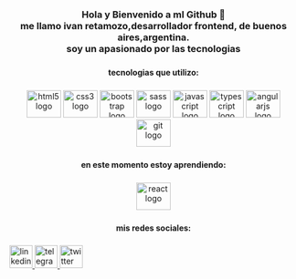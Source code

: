 <h3 align="center">Hola y Bienvenido  a mI Github 👋<br>me llamo ivan retamozo,desarrollador frontend, de buenos aires,argentina.<br>soy un apasionado por las tecnologias</h3>

###

<h4 align="center">tecnologias que utilizo:</h4>

###

<div align="center">
  <img src="https://cdn.jsdelivr.net/gh/devicons/devicon/icons/html5/html5-original.svg" height="48" width="60" alt="html5 logo"  />
  <img src="https://cdn.jsdelivr.net/gh/devicons/devicon/icons/css3/css3-original.svg" height="48" width="60" alt="css3 logo"  />
  <img src="https://cdn.jsdelivr.net/gh/devicons/devicon/icons/bootstrap/bootstrap-original.svg" height="48" width="60" alt="bootstrap logo"  />
  <img src="https://cdn.jsdelivr.net/gh/devicons/devicon/icons/sass/sass-original.svg" height="48" width="60" alt="sass logo"  />
  <img src="https://cdn.jsdelivr.net/gh/devicons/devicon/icons/javascript/javascript-original.svg" height="48" width="60" alt="javascript logo"  />
  <img src="https://cdn.jsdelivr.net/gh/devicons/devicon/icons/typescript/typescript-original.svg" height="48" width="60" alt="typescript logo"  />
  <img src="https://cdn.jsdelivr.net/gh/devicons/devicon/icons/angularjs/angularjs-original.svg" height="48" width="60" alt="angularjs logo"  />
  <img src="https://cdn.jsdelivr.net/gh/devicons/devicon/icons/git/git-original.svg" height="48" width="60" alt="git logo"  />
</div>

###

<h4 align="center">en este momento estoy aprendiendo:</h4>

###

<div align="center">
  <img src="https://cdn.jsdelivr.net/gh/devicons/devicon/icons/react/react-original.svg" height="48" width="60" alt="react logo"  />
</div>

###

<h4 align="center">mis redes sociales:</h4>

###

<div align="left">
  <a href="https://www.linkedin.com/in/ivanretamozodev/" target="_blank">
    <img src="https://img.shields.io/static/v1?message=LinkedIn&logo=linkedin&label=&color=0077B5&logoColor=white&labelColor=&style=for-the-badge" height="40" alt="linkedin logo"  />
  </a>
  <a href="https://t.me/ivanretamozodev" target="_blank">
    <img src="https://img.shields.io/static/v1?message=Telegram&logo=telegram&label=&color=2CA5E0&logoColor=white&labelColor=&style=for-the-badge" height="40" alt="telegram logo"  />
  </a>
  <img src="https://img.shields.io/static/v1?message=Twitter&logo=twitter&label=&color=1DA1F2&logoColor=white&labelColor=&style=for-the-badge" height="40" alt="twitter logo"  />
</div>

###
